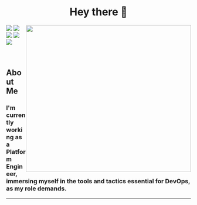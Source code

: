 

<!--
**yashdeepyds/yashdeepyds** is a ✨ _special_ ✨ repository because its `README.md` (this file) appears on your GitHub profile.

Here are some ideas to get you started:

- 🔭 I’m currently working as a Devops Engineer!!
- 🌱 I’m currently learning Devops tools to ease my life by automating things.
- 🤔 I’m looking for help with ...
- 💬 Ask me about ...
- 📫 How to reach me: ...
- 😄 Pronouns: he/him
- ⚡ Fun fact: ...
-->
<p>
  
  <h1 align='center'>Hey there 👋 </h1>

</p>

<img align="right" src="https://github.com/anubhavv1998/anubhavv1998/blob/main/Assistant.gif" height="400" width="450">

[![](https://img.shields.io/badge/LinkedIn-YashdeepShah-green)](https://www.linkedin.com/in/yashdeep-shah-387315134/)
[![](https://img.shields.io/badge/Twitter-YashdeepShah-skyblue)](https://https://twitter.com/yash_yds)
[![](https://img.shields.io/badge/HackerRank-yashyds-brightgreen)](https://www.hackerrank.com/yashyds/)
[![](https://img.shields.io/badge/GeeksForGeeks-YashdeepShah-brightgreen)](https://auth.geeksforgeeks.org/user/yashdeepyds/profile)
[![](https://img.shields.io/badge/Gmail-yashdeepyds@gmail.com-red)](mailto:yashdeepyds@gmail.com)

<br>

<h2 align="top">About Me</h2>

### I'm currently working as a Platform Engineer, immersing myself in the tools and tactics essential for DevOps, as my role demands.

<hr>
<!--
## Languages and Tools:
<!--
<img align="left" alt="Visual Studio Code" width="26px" src="https://raw.githubusercontent.com/github/explore/80688e429a7d4ef2fca1e82350fe8e3517d3494d/topics/visual-studio-code/visual-studio-code.png" />
<img align="left" alt="Flask" width="26px" src="https://raw.githubusercontent.com/github/explore/80688e429a7d4ef2fca1e82350fe8e3517d3494d/topics/flask/flask.png" />
<img align="left" alt="HTML5" width="26px" src="https://raw.githubusercontent.com/github/explore/80688e429a7d4ef2fca1e82350fe8e3517d3494d/topics/html/html.png" />
<img align="left" alt="CSS3" width="26px" src="https://raw.githubusercontent.com/github/explore/80688e429a7d4ef2fca1e82350fe8e3517d3494d/topics/css/css.png" />
<img align="left" alt="JavaScript" width="26px" src="https://raw.githubusercontent.com/github/explore/80688e429a7d4ef2fca1e82350fe8e3517d3494d/topics/javascript/javascript.png" />
<img align="left" alt="C" width="26px" src="https://raw.githubusercontent.com/github/explore/80688e429a7d4ef2fca1e82350fe8e3517d3494d/topics/c/c.png" />
<img align="left" alt="CPP" width="26px" src="https://raw.githubusercontent.com/github/explore/80688e429a7d4ef2fca1e82350fe8e3517d3494d/topics/cpp/cpp.png" />
<img align="left" alt="Java" width="26px" src="https://raw.githubusercontent.com/github/explore/80688e429a7d4ef2fca1e82350fe8e3517d3494d/topics/java/java.png" />
<img align="left" alt="python" width="26px" src="https://raw.githubusercontent.com/github/explore/80688e429a7d4ef2fca1e82350fe8e3517d3494d/topics/python/python.png" />
<img align="left" alt="SQL" width="26px" src="https://raw.githubusercontent.com/github/explore/80688e429a7d4ef2fca1e82350fe8e3517d3494d/topics/sql/sql.png" />
<img align="left" alt="Git" width="26px" src="https://raw.githubusercontent.com/github/explore/80688e429a7d4ef2fca1e82350fe8e3517d3494d/topics/git/git.png" />
<img align="left" alt="GitHub" width="26px" src="https://raw.githubusercontent.com/github/explore/78df643247d429f6cc873026c0622819ad797942/topics/github/github.png" />
<img align="left" alt="Terminal" width="26px" src="https://raw.githubusercontent.com/github/explore/80688e429a7d4ef2fca1e82350fe8e3517d3494d/topics/terminal/terminal.png" /><br/>
<br/>
<br>
![](https://komarev.com/ghpvc/?username=your-github-anubhavv1998&label=PROFILE+VIEWS)<hr>
<!--
<h2 style="block">Github Stats</h2>
<p width="100%">
  <a href="https://github.com/yashdeepyds">
    <img align="top" src="https://github-readme-stats.vercel.app/api?username=yashdeepyds&theme=highcontrast&show_icons=true&count_private=true" />
  </a>
</p>
<!--
<h2 style="block">Code in Languages</h2>
  <p width="100%">
    <a href="https://github.com/yashdeepyds">
      <img align="top" src="https://github-readme-stats.vercel.app/api/top-langs/?username=yashdeepyds&theme=highcontrast&show_icons=true&count_private=true&layout=compact"/>
    </a>
  </p>
